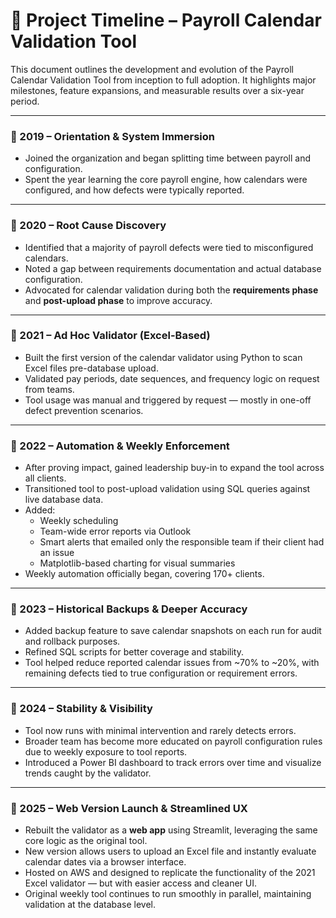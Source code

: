 # 📅 Project Timeline – Payroll Calendar Validation Tool

This document outlines the development and evolution of the Payroll Calendar Validation Tool from inception to full adoption. It highlights major milestones, feature expansions, and measurable results over a six-year period.

---

### 🔹 2019 – Orientation & System Immersion
- Joined the organization and began splitting time between payroll and configuration.
- Spent the year learning the core payroll engine, how calendars were configured, and how defects were typically reported.

---

### 🔹 2020 – Root Cause Discovery
- Identified that a majority of payroll defects were tied to misconfigured calendars.
- Noted a gap between requirements documentation and actual database configuration.
- Advocated for calendar validation during both the **requirements phase** and **post-upload phase** to improve accuracy.

---

### 🔹 2021 – Ad Hoc Validator (Excel-Based)
- Built the first version of the calendar validator using Python to scan Excel files pre-database upload.
- Validated pay periods, date sequences, and frequency logic on request from teams.
- Tool usage was manual and triggered by request — mostly in one-off defect prevention scenarios.

---

### 🔹 2022 – Automation & Weekly Enforcement
- After proving impact, gained leadership buy-in to expand the tool across all clients.
- Transitioned tool to post-upload validation using SQL queries against live database data.
- Added:
  - Weekly scheduling
  - Team-wide error reports via Outlook
  - Smart alerts that emailed only the responsible team if their client had an issue
  - Matplotlib-based charting for visual summaries
- Weekly automation officially began, covering 170+ clients.

---

### 🔹 2023 – Historical Backups & Deeper Accuracy
- Added backup feature to save calendar snapshots on each run for audit and rollback purposes.
- Refined SQL scripts for better coverage and stability.
- Tool helped reduce reported calendar issues from ~70% to ~20%, with remaining defects tied to true configuration or requirement errors.

---

### 🔹 2024 – Stability & Visibility
- Tool now runs with minimal intervention and rarely detects errors.
- Broader team has become more educated on payroll configuration rules due to weekly exposure to tool reports.
- Introduced a Power BI dashboard to track errors over time and visualize trends caught by the validator.

---

### 🔹 2025 – Web Version Launch & Streamlined UX
- Rebuilt the validator as a **web app** using Streamlit, leveraging the same core logic as the original tool.
- New version allows users to upload an Excel file and instantly evaluate calendar dates via a browser interface.
- Hosted on AWS and designed to replicate the functionality of the 2021 Excel validator — but with easier access and cleaner UI.
- Original weekly tool continues to run smoothly in parallel, maintaining validation at the database level.
